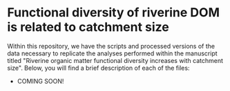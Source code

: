 # Functional diversity of riverine DOM is related to catchment size
Within this repository, we have the scripts and processed versions of the data necessary to replicate the analyses performed within the manuscript titled "Riverine organic matter functional diversity increases with catchment size". Below, you will find a brief description of each of the files:
- COMING SOON!
